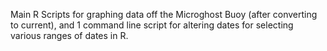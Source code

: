 Main R Scripts for graphing data off the Microghost Buoy (after converting to current), and 1 command line script for altering dates for selecting various ranges of dates in R.
